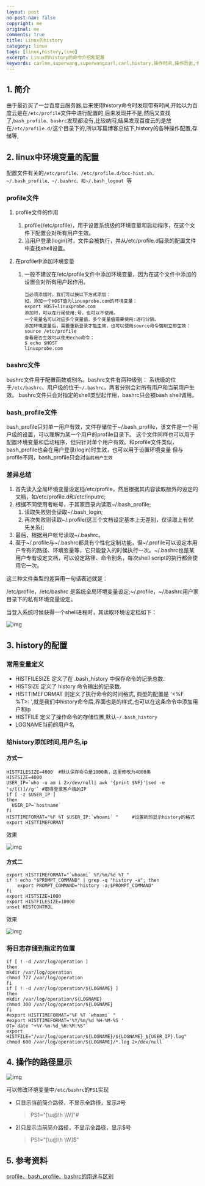```yaml
---
layout: post
no-post-nav: false 
copyright: me
original: me
comments: true
title: Linux的history
category: linux
tags: [linux,history,time]
excerpt: Linux的history的命令介绍和配置
keywords: carlme,superwang,superwangcarl,carl,history,操作时间,操作历史,卡尔米
---
```




## 1. 简介

由于最近买了一台百度云服务器,后来使用history命令时发现带有时间,开始以为百度云是在`/etc/profile`文件中进行配置的,后来发现并不是,然后又查找了,`bash_profile、bashrc`发现都没有,比较纳闷,结果发现百度云的是放在`/etc/profile.d/`这个目录下的,所以写篇博客总结下,history的各种操作配置,存储等,

## 2. linux中环境变量的配置

配置文件有关的`/etc/profile、/etc/profile.d/bcc-hist.sh、~/.bash_profile、~/.bashrc、和~/.bash_logout `等

### profile文件

1. profile文件的作用

   1. profile(/etc/profile)，用于设置系统级的环境变量和启动程序，在这个文件下配置会对所有用户生效。
   2. 当用户登录(login)时，文件会被执行，并从/etc/profile.d目录的配置文件中查找shell设置。

2. 在profile中添加环境变量

   1. 一般不建议在/etc/profile文件中添加环境变量，因为在这个文件中添加的设置会对所有用户起作用。

      ```
      当必须添加时，我们可以按以下方式添加：
      如，添加一个HOST值为linuxprobe.com的环境变量：
      export HOST=linuxprobe.com
      添加时，可以在行尾使用;号，也可以不使用。
      一个变量名可以对应多个变量值，多个变量值需要使用:进行分隔。
      添加环境变量后，需要重新登录才能生效，也可以使用source命令强制立即生效：
      source /etc/profile
      查看是否生效可以使用echo命令：
      $ echo $HOST
      linuxprobe.com
      ```

### bashrc文件

bashrc文件用于配置函数或别名。bashrc文件有两种级别：
系统级的位于`/etc/bashrc`、用户级的位于`~/.bashrc`，两者分别会对所有用户和当前用户生效。
bashrc文件只会对指定的shell类型起作用，bashrc只会被bash shell调用。

### bash_profile文件

bash_profile只对单一用户有效，文件存储位于~/.bash_profile，该文件是一个用户级的设置，可以理解为某一个用户的profile目录下。
这个文件同样也可以用于配置环境变量和启动程序，但只针对单个用户有效。和profile文件类似，bash_profile也会在用户登录(login)时生效，也可以用于设置环境变量
但与profile不同，bash_profile只会对`当前用户生效`

### 差异总结

1. 首先读入全局环境变量设定档/etc/profile，然后根据其内容读取额外的设定的文档，如/etc/profile.d和/etc/inputrc;
2. 根据不同使用者帐号，于其家目录内读取~/.bash_profile;
   1. 读取失败则会读取~/.bash_login;
   2. 再次失败则读取~/.profile(这三个文档设定基本上无差别，仅读取上有优先关系);
3. 最后，根据用户帐号读取~/.bashrc。
4. 至于~/.profile与~/.bashrc都具有个性化定制功能，但~/.profile可以设定本用户专有的路径、环境变量等，它只能登入的时候执行一次。~/.bashrc也是某用户专有设定文档，可以设定路径、命令别名，每次shell script的执行都会使用它一次。

这三种文件类型的差异用一句话表述就是：

/etc/profile，/etc/bashrc 是系统全局环境变量设定;~/.profile，~/.bashrc用户家目录下的私有环境变量设定。

当登入系统时候获得一个shell进程时，其读取环境设定档如下：

![img](../../assets/images/blog/2019/20190409143544.png)

## 3. history的配置

### 常用变量定义

- HISTFILESIZE 定义了在 .bash_history 中保存命令的记录总数.
- HISTSIZE 定义了 history 命令输出的记录数.
- HISTTIMEFORMAT 则定义了执行命令的时间格式, 典型的配置是 '<%F %T>: ',就是我们中history命令后,界面也是的样式,也可以在这条命令中添加用户和ip
- HISTFILE 定义了操作命令的存储位置,默认`~/.bash_history`
- LOGNAME当前的用户名

### 给history添加时间,用户名,ip

#### 方式一

```shell
HISTFILESIZE=4000  #默认保存命令是1000条，这里修改为4000条
HISTSIZE=4000
USER_IP=`who -u am i 2>/dev/null| awk '{print $NF}'|sed -e 's/[()]//g'` #取得登录客户端的IP
if [ -z $USER_IP ]
then
  USER_IP=`hostname`
fi
HISTTIMEFORMAT="%F %T $USER_IP:`whoami` "     #设置新的显示history的格式
export HISTTIMEFORMAT
```

效果

![img](../../assets/images/blog/2019/20190409145458.png)

#### 方式二

```shell
export HISTTIMEFORMAT="`whoami` %Y/%m/%d %T "
if ! echo "$PROMPT_COMMAND" | grep -q "history -a"; then
    export PROMPT_COMMAND="history -a;$PROMPT_COMMAND"
fi
export HISTSIZE=1000
export HISTFILESIZE=10000
unset HISTCONTROL
```

效果

![img](../../assets/images/blog/2019/20190409145312.png)

### 将日志存储到指定的位置

```shell
if [ ! -d /var/log/operation ]
then
mkdir /var/log/operation
chmod 777 /var/log/operation
fi
if [ ! -d /var/log/operation/${LOGNAME} ]
then
mkdir /var/log/operation/${LOGNAME}
chmod 300 /var/log/operation/${LOGNAME}
fi
#export HISTTIMEFORMAT="%F %T `whoami` "
#export HISTTIMEFORMAT='%Y/%m/%d %H-%M-%S '  
DT=`date "+%Y-%m-%d_%H:%M:%S"`
export HISTFILE="/var/log/operation/${LOGNAME}/${LOGNAME}_${USER_IP}.log"
chmod 600 /var/log/operation/${LOGNAME}/*.log 2>/dev/null
```

## 4. 操作的路径显示

![img](../../assets/images/blog/2019/20190409143806.png)

可以修改环境变量中`/etc/bashrc`的`PS1`实现

* 只显示当前简介路径，不显示全路径，显示#号

  > PS1="[\u@\h \W]"#

- 2)只显示当前简介路径，不显示全路径，显示$号

  > PS1="[\u@\h \W]\$" 

## 5. 参考资料

[profile、bash_profile、bashrc的用途与区别](https://jingyan.baidu.com/article/f25ef254a8f4a6482d1b8261.html)